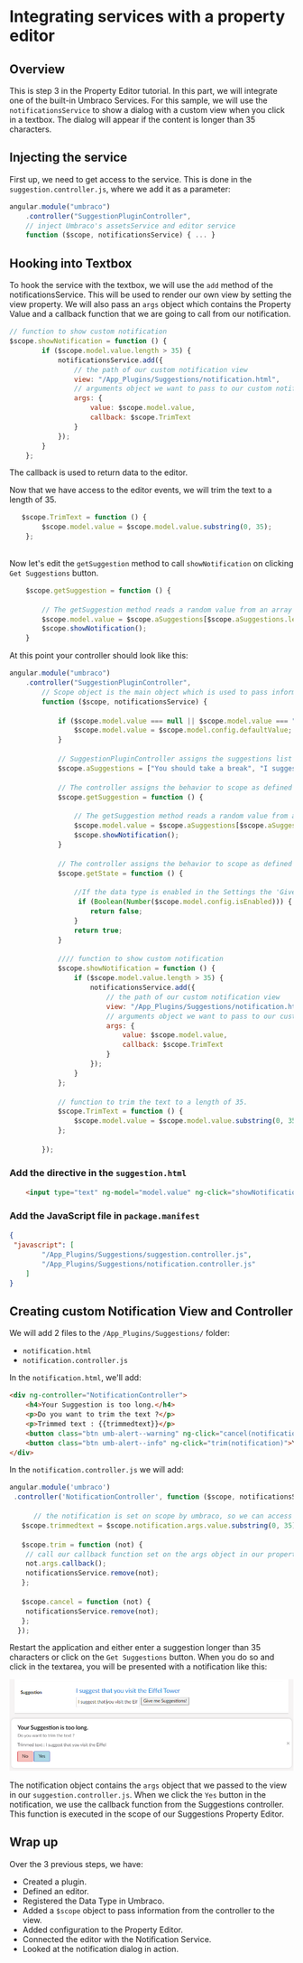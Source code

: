 # Integrating services with a property editor

## Overview

This is step 3 in the Property Editor tutorial. In this part, we will integrate one of the built-in Umbraco Services. For this sample, we will use the `notificationsService` to show a dialog with a custom view when you click in a textbox. The dialog will appear if the content is longer than 35 characters.

## Injecting the service

First up, we need to get access to the service. This is done in the `suggestion.controller.js`, where we add it as a parameter:

```javascript
angular.module("umbraco")
    .controller("SuggestionPluginController",
    // inject Umbraco's assetsService and editor service
    function ($scope, notificationsService) { ... }
```

## Hooking into Textbox

To hook the service with the textbox, we will use the `add` method of the notificationsService. This will be used to render our own view by setting the view property. We will also pass an `args` object which contains the Property Value and a callback function that we are going to call from our notification.

```javascript
// function to show custom notification
$scope.showNotification = function () {
        if ($scope.model.value.length > 35) {
            notificationsService.add({
                // the path of our custom notification view
                view: "/App_Plugins/Suggestions/notification.html",
                // arguments object we want to pass to our custom notification
                args: {
                    value: $scope.model.value,
                    callback: $scope.TrimText
                }
            });
        }
    };
```

The callback is used to return data to the editor.

Now that we have access to the editor events, we will trim the text to a length of 35.

```javascript
   $scope.TrimText = function () {
        $scope.model.value = $scope.model.value.substring(0, 35);
    };
   
```

Now let's edit the `getSuggestion` method to call `showNotification`  on clicking `Get Suggestions` button.

```javascript
    $scope.getSuggestion = function () {
    
        // The getSuggestion method reads a random value from an array and provides a Suggestion. 
        $scope.model.value = $scope.aSuggestions[$scope.aSuggestions.length * Math.random() | 0];
        $scope.showNotification();
    }
```

At this point your controller should look like this:

```javascript
angular.module("umbraco")
    .controller("SuggestionPluginController",
        // Scope object is the main object which is used to pass information from the controller to the view.
        function ($scope, notificationsService) {

            if ($scope.model.value === null || $scope.model.value === "") {
                $scope.model.value = $scope.model.config.defaultValue;
            }

            // SuggestionPluginController assigns the suggestions list to the aSuggestions property of the scope
            $scope.aSuggestions = ["You should take a break", "I suggest that you visit the Eiffel Tower", "How about starting a book club today or this week?", "Are you hungry?"];

            // The controller assigns the behavior to scope as defined by the getSuggestion method, which is invoked when the user clicks on the 'Give me Suggestions!' button.
            $scope.getSuggestion = function () {

                // The getSuggestion method reads a random value from an array and provides a Suggestion. 
                $scope.model.value = $scope.aSuggestions[$scope.aSuggestions.length * Math.random() | 0];
                $scope.showNotification();
            }
         
            // The controller assigns the behavior to scope as defined by the getState method, which is invoked when the user toggles the enable button in the data type settings.
            $scope.getState = function () {

                //If the data type is enabled in the Settings the 'Give me Suggestions!' button is enabled
                 if (Boolean(Number($scope.model.config.isEnabled))) {
                    return false;
                }
                return true;
            }

            //// function to show custom notification
            $scope.showNotification = function () {
                if ($scope.model.value.length > 35) {
                    notificationsService.add({
                        // the path of our custom notification view
                        view: "/App_Plugins/Suggestions/notification.html",
                        // arguments object we want to pass to our custom notification
                        args: {
                            value: $scope.model.value,
                            callback: $scope.TrimText
                        }
                    });
                }
            };

            // function to trim the text to a length of 35.
            $scope.TrimText = function () {
                $scope.model.value = $scope.model.value.substring(0, 35);
            };

        });
```

### Add the directive in the `suggestion.html`

```html
    <input type="text" ng-model="model.value" ng-click="showNotification()" />
```

### Add the JavaScript file in `package.manifest`

```json
{
 "javascript": [
        "/App_Plugins/Suggestions/suggestion.controller.js",
        "/App_Plugins/Suggestions/notification.controller.js"
    ]
}
```

## Creating custom Notification View and Controller

We will add 2 files to the `/App_Plugins/Suggestions/` folder:

* `notification.html`
* `notification.controller.js`

In the `notification.html`, we'll add:

```html
<div ng-controller="NotificationController">
    <h4>Your Suggestion is too long.</h4>
    <p>Do you want to trim the text ?</p>
    <p>Trimmed text : {{trimmedtext}}</p>
    <button class="btn umb-alert--warning" ng-click="cancel(notification)">No</button>
    <button class="btn umb-alert--info" ng-click="trim(notification)">Yes</button>
</div>
```

In the `notification.controller.js` we will add:

```javascript
angular.module('umbraco')
 .controller('NotificationController', function ($scope, notificationsService) {

      // the notification is set on scope by umbraco, so we can access our args object passed in
   $scope.trimmedtext = $scope.notification.args.value.substring(0, 35);

   $scope.trim = function (not) {
    // call our callback function set on the args object in our property editor controller
    not.args.callback();
    notificationsService.remove(not);
   };

   $scope.cancel = function (not) {
    notificationsService.remove(not);
   };
  });
```

Restart the application and either enter a suggestion longer than 35 characters or click on the `Get Suggestions` button. When you do so and click in the textarea, you will be presented with a notification like this:

![Suggestion Notification](../../../../10/umbraco-cms/tutorials/creating-a-property-editor/images/suggestion-notification.png)

The notification object contains the `args` object that we passed to the view in our `suggestion.controller.js`. When we click the `Yes` button in the notification, we use the callback function from the Suggestions controller. This function is executed in the scope of our Suggestions Property Editor.

## Wrap up

Over the 3 previous steps, we have:

* Created a plugin.
* Defined an editor.
* Registered the Data Type in Umbraco.
* Added a `$scope` object to pass information from the controller to the view.
* Added configuration to the Property Editor.
* Connected the editor with the Notification Service.
* Looked at the notification dialog in action.
